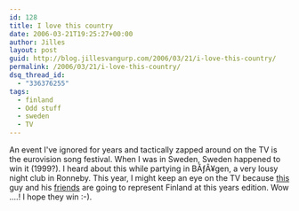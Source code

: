 ```yaml
---
id: 128
title: I love this country
date: 2006-03-21T19:25:27+00:00
author: Jilles
layout: post
guid: http://blog.jillesvangurp.com/2006/03/21/i-love-this-country/
permalink: /2006/03/21/i-love-this-country/
dsq_thread_id:
  - "336376255"
tags:
  - finland
  - Odd stuff
  - sweden
  - TV
---
```

An event I've ignored for years and tactically zapped around on the TV is the eurovision song festival. When I was in Sweden, Sweden happened to win it (1999?). I heard about this while partying in BÃƒÂ¥gen, a very lousy night club in Ronneby. This year, I might keep an eye on the TV because [this](http://www.monstereo.fi/monimages/lordi10.jpg) guy and his [friends](http://www.lordi.org/) are going to represent Finland at this years edition. Wow ....! I hope they win :-).